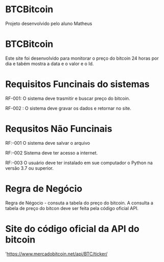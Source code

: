 # BTCBitcoin
Projeto desenvolvido pelo aluno Matheus 
<h1> BTCBitcoin</h1>

Este site foi desenvolvido para monitorar o preço do bitcoin 24 horas por dia e tabém mostra a data  e o valor 
e o Id.

# Requisitos Funcinais do sistemas
RF-001: O sistema deve trasmitir e buscar preço do bitcoin.

RF-002 : O sistema deve gravar os dados e retornar no site.

# Requsitos Não Funcinais

RF:-001 O sistema deve salvar o arquivo

RF:-002 Sistema deve ter acesso a internet.

RF:-003 O usuário deve ter instalado em sue computador o Python na versão 3.7 ou superior.


# Regra de Negócio

Regra de Négocio - consuta a tabela do preço do bitcoin. A consulta a tabela de preço do bitcon deve ser feita pela código oficial API.

# Site do código oficial da API do bitcoin
'https://www.mercadobitcoin.net/api/BTC/ticker/
